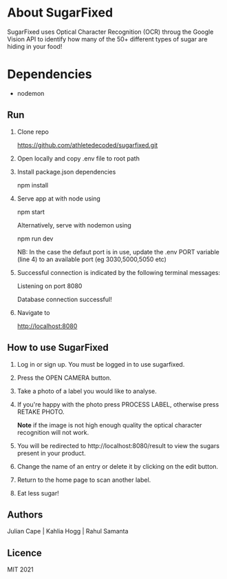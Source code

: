 # About SugarFixed

SugarFixed uses Optical Character Recognition (OCR) throug the Google Vision API to identify how many of the 50+ different types of sugar are hiding in your food!

# Dependencies
* nodemon

## Run
1. Clone repo 
    
    https://github.com/athletedecoded/sugarfixed.git

2. Open locally and copy .env file to root path

3. Install package.json dependencies

    npm install    

4. Serve app at with node using

    npm start

    Alternatively, serve with nodemon using 
    
    npm run dev

    NB: In the case the defaut port is in use, update the .env PORT variable (line 4) to an available port (eg 3030,5000,5050 etc)

5. Successful connection is indicated by the following terminal messages:

    Listening on port  8080

    Database connection successful!

6. Navigate to 

    [http://localhost:8080](localhost:8080)

## How to use SugarFixed

1. Log in or sign up. You must be logged in to use sugarfixed. 

2. Press the OPEN CAMERA button.

3. Take a photo of a label you would like to analyse.

4. If you're happy with the photo press PROCESS LABEL, otherwise press RETAKE PHOTO. 

    **Note** if the image is not high enough quality the optical character recognition will not work.

5. You will be redirected to http://localhost:8080/result to view the sugars present in your product.

6. Change the name of an entry or delete it by clicking on the edit button.

7. Return to the home page to scan another label.

8. Eat less sugar!

## Authors
Julian Cape | Kahlia Hogg | Rahul Samanta

## Licence
MIT 2021
